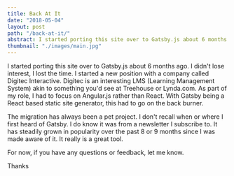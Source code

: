 ```yaml
---
title: Back At It
date: "2018-05-04"
layout: post
path: "/back-at-it/"
abstract: I started porting this site over to Gatsby.js about 6 months ago. I didn't lose interest, I lost the time. I started a new position with a company called Digitec Interactive. Digitec is an interesting LMS (Learning Management System) akin to something you'd see at Treehouse or Lynda.com.
thumbnail: "./images/main.jpg"
---
```


I started porting this site over to Gatsby.js about 6 months ago. I didn't lose interest, I lost the time. I started a new position with a company called Digitec Interactive. Digitec is an interesting LMS (Learning Management System) akin to something you'd see at Treehouse or Lynda.com. As part of my role, I had to focus on Angular.js rather than React. With Gatsby being a React based static site generator, this had to go on the back burner. 

The migration has always been a pet project. I don't recall when or where I first heard of Gatsby. I do know it was from a newsletter I subscribe to. It has steadily grown in popularity over the past 8 or 9 months since I was made aware of it. It really is a great tool.

For now, if you have any questions or feedback, let me know.

Thanks